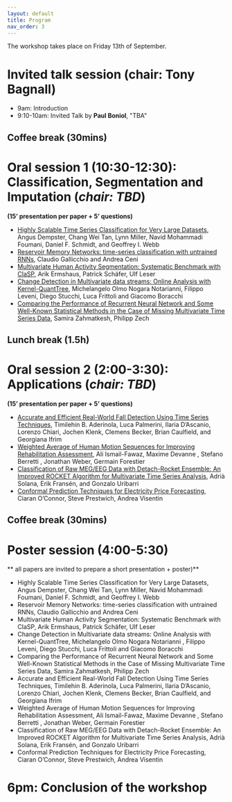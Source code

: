 ```yaml
---
layout: default
title: Program
nav_order: 3
---
```


The workshop takes place on Friday 13th of September.

# Invited talk session (chair: Tony Bagnall)

- 9am: Introduction
- 9:10-10am: Invited Talk by **Paul Boniol**, "TBA"

## Coffee break (30mins)

# Oral session 1 (10:30-12:30): Classification, Segmentation and Imputation (*chair: TBD*)
**(15’ presentation per paper + 5’ questions)**

* [Highly Scalable Time Series Classification for Very Large Datasets](https://ecml-aaltd.github.io/aaltd2024/articles/Dempster_AALTD2024.pdf), Angus Dempster, Chang Wei Tan, Lynn Miller, Navid Mohammadi Foumani, Daniel F. Schmidt, and Geoffrey I. Webb
* [Reservoir Memory Networks: time-series classification with untrained RNNs](https://ecml-aaltd.github.io/aaltd2024/articles/Gallicchio_AALTD2024.pdf), Claudio Gallicchio and Andrea Ceni
* [Multivariate Human Activity Segmentation: Systematic Benchmark with ClaSP](https://ecml-aaltd.github.io/aaltd2024/articles/Ermshaus_AALTD2024.pdf), Arik Ermshaus, Patrick Schäfer, Ulf Leser
* [Change Detection in Multivariate data streams: Online Analysis with Kernel-QuantTree](https://ecml-aaltd.github.io/aaltd2024/articles/Notarianni_AALTD2024.pdf), Michelangelo Olmo Nogara Notarianni, Filippo Leveni, Diego Stucchi, Luca Frittoli and Giacomo Boracchi
* [Comparing the Performance of Recurrent Neural Network and Some Well-Known Statistical Methods in the Case of Missing Multivariate Time Series Data](./articles/Zahmatkesh_AALTD2024.pdf), Samira Zahmatkesh, Philipp Zech

## Lunch break (1.5h)

# Oral session 2 (2:00-3:30): Applications (*chair: TBD*)
**(15’ presentation per paper + 5’ questions)**

* [Accurate and Efficient Real-World Fall Detection Using Time Series Techniques](https://ecml-aaltd.github.io/aaltd2024/articles/Aderinola_AALTD2024.pdf), Timilehin B. Aderinola, Luca Palmerini, Ilaria D’Ascanio, Lorenzo Chiari, Jochen Klenk, Clemens Becker, Brian Caulfield, and Georgiana Ifrim
* [Weighted Average of Human Motion Sequences for Improving Rehabilitation Assessment](https://ecml-aaltd.github.io/aaltd2024/articles/Fawaz_AALTD2024.pdf), Ali Ismail-Fawaz, Maxime Devanne , Stefano Berretti , Jonathan Weber, Germain Forestier
* [Classification of Raw MEG/EEG Data with Detach-Rocket Ensemble: An Improved ROCKET Algorithm for Multivariate Time Series Analysis](https://ecml-aaltd.github.io/aaltd2024/articles/Solana_AALTD2024.pdf), Adrià Solana, Erik Fransén, and Gonzalo Uribarri
* [Conformal Prediction Techniques for Electricity Price Forecasting](https://ecml-aaltd.github.io/aaltd2024/articles/Ciaran_AALTD2024.pdf), Ciaran O’Connor, Steve Prestwich, Andrea Visentin

## Coffee break (30mins)

# Poster session (4:00-5:30)
** all papers are invited to prepare a short presentation + poster)**

* Highly Scalable Time Series Classification for Very Large Datasets, Angus Dempster, Chang Wei Tan, Lynn Miller, Navid Mohammadi Foumani, Daniel F. Schmidt, and Geoffrey I. Webb
* Reservoir Memory Networks: time-series classification with untrained RNNs, Claudio Gallicchio and Andrea Ceni
* Multivariate Human Activity Segmentation: Systematic Benchmark with ClaSP, Arik Ermshaus, Patrick Schäfer, Ulf Leser
* Change Detection in Multivariate data streams: Online Analysis with Kernel-QuantTree, Michelangelo Olmo Nogara Notarianni , Filippo Leveni, Diego Stucchi, Luca Frittoli and Giacomo Boracchi
* Comparing the Performance of Recurrent Neural Network and Some Well-Known Statistical Methods in the Case of Missing Multivariate Time Series Data, Samira Zahmatkesh, Philipp Zech
* Accurate and Efficient Real-World Fall Detection Using Time Series Techniques, Timilehin B. Aderinola, Luca Palmerini, Ilaria D’Ascanio, Lorenzo Chiari, Jochen Klenk, Clemens Becker, Brian Caulfield, and Georgiana Ifrim
* Weighted Average of Human Motion Sequences for Improving Rehabilitation Assessment, Ali Ismail-Fawaz, Maxime Devanne , Stefano Berretti , Jonathan Weber, Germain Forestier
* Classification of Raw MEG/EEG Data with Detach-Rocket Ensemble: An Improved ROCKET Algorithm for Multivariate Time Series Analysis, Adrià Solana, Erik Fransén, and Gonzalo Uribarri
* Conformal Prediction Techniques for Electricity Price Forecasting, Ciaran O’Connor, Steve Prestwich, Andrea Visentin


# 6pm: Conclusion of the workshop
